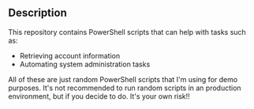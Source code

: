 ## Description

This repository contains PowerShell scripts that can help with tasks such as:

- Retrieving account information
- Automating system administration tasks

All of these are just random PowerShell scripts that I'm using for demo purposes. It's not recommended to run random scripts in an production environment, but if you decide to do. It's your own risk!!
